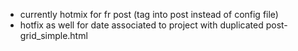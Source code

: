  
- currently hotmix for fr post (tag into post instead of config file)
- hotfix as well for date associated to project with duplicated post-grid_simple.html